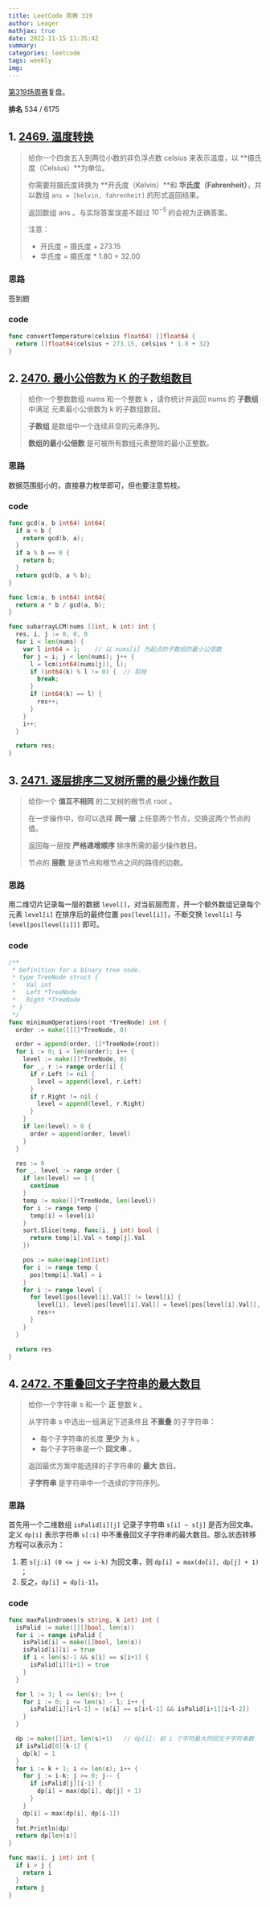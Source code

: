 ```yaml
---
title: LeetCode 周赛 319
author: Leager
mathjax: true
date: 2022-11-15 11:35:42
summary:
categories: leetcode
tags: weekly
img:
---
```


[第319场周赛](https://leetcode.cn/contest/weekly-contest-319/)复盘。

**排名** 534 / 6175

<!--more-->

## 1. [2469. 温度转换](https://leetcode.cn/problems/convert-the-temperature/)

> 给你一个四舍五入到两位小数的非负浮点数 celsius 来表示温度，以 **摄氏度（Celsius）**为单位。
>
> 你需要将摄氏度转换为 **开氏度（Kelvin）**和 **华氏度（Fahrenheit）**，并以数组 `ans = [kelvin, fahrenheit]` 的形式返回结果。
>
> 返回数组 ans 。与实际答案误差不超过 $10^{-5}$ 的会视为正确答案。
>
> 注意：
>
> - 开氏度 = 摄氏度 + 273.15
> - 华氏度 = 摄氏度 * 1.80 + 32.00

### 思路

签到题

### code

```go 温度转换
func convertTemperature(celsius float64) []float64 {
  return []float64{celsius + 273.15, celsius * 1.8 + 32}
}
```

## 2. [2470. 最小公倍数为 K 的子数组数目](https://leetcode.cn/problems/number-of-subarrays-with-lcm-equal-to-k/)

> 给你一个整数数组 nums 和一个整数 k ，请你统计并返回 nums 的 **子数组** 中满足 元素最小公倍数为 k 的子数组数目。
>
> **子数组** 是数组中一个连续非空的元素序列。
>
> **数组的最小公倍数** 是可被所有数组元素整除的最小正整数。

### 思路

数据范围挺小的，直接暴力枚举即可，但也要注意剪枝。

### code

```go 最小公倍数为 K 的子数组数目
func gcd(a, b int64) int64{
  if a < b {
    return gcd(b, a);
  }
  if a % b == 0 {
    return b;
  }
  return gcd(b, a % b);
}

func lcm(a, b int64) int64{
  return a * b / gcd(a, b);
}

func subarrayLCM(nums []int, k int) int {
  res, i, j := 0, 0, 0
  for i < len(nums) {
    var l int64 = 1;	// 以 nums[i] 为起点的子数组的最小公倍数
    for j = i; j < len(nums); j++ {
      l = lcm(int64(nums[j]), l);
      if (int64(k) % l != 0) {	// 剪枝
        break;
      }
      if (int64(k) == l) {
        res++;
      }
    }
    i++;
  }

  return res;
}
```

## 3. [2471. 逐层排序二叉树所需的最少操作数目](https://leetcode.cn/problems/minimum-number-of-operations-to-sort-a-binary-tree-by-level/)

> 给你一个 **值互不相同** 的二叉树的根节点 root 。
>
> 在一步操作中，你可以选择 **同一层** 上任意两个节点，交换这两个节点的值。
>
> 返回每一层按 **严格递增顺序** 排序所需的最少操作数目。
>
> 节点的 **层数** 是该节点和根节点之间的路径的边数。
>

### 思路

用二维切片记录每一层的数据 `level[]`，对当前层而言，开一个额外数组记录每个元素 `level[i]` 在排序后的最终位置 `pos[level[i]]`，不断交换 `level[i]` 与 `level[pos[level[i]]]` 即可。

### code

```go 逐层排序二叉树所需的最少操作数目
/**
 * Definition for a binary tree node.
 * type TreeNode struct {
 *   Val int
 *   Left *TreeNode
 *   Right *TreeNode
 * }
 */
func minimumOperations(root *TreeNode) int {
  order := make([][]*TreeNode, 0)

  order = append(order, []*TreeNode{root})
  for i := 0; i < len(order); i++ {
    level := make([]*TreeNode, 0)
    for _, r := range order[i] {
      if r.Left != nil {
        level = append(level, r.Left)
      }
      if r.Right != nil {
        level = append(level, r.Right)
      }
    }
    if len(level) > 0 {
      order = append(order, level)
    }
  }

  res := 0
  for _, level := range order {
    if len(level) == 1 {
      continue
    }
    temp := make([]*TreeNode, len(level))
    for i := range temp {
      temp[i] = level[i]
    }
    sort.Slice(temp, func(i, j int) bool {
      return temp[i].Val < temp[j].Val
    })

    pos := make(map[int]int)
    for i := range temp {
      pos[temp[i].Val] = i
    }
    for i := range level {
      for level[pos[level[i].Val]] != level[i] {
        level[i], level[pos[level[i].Val]] = level[pos[level[i].Val]], level[i]
        res++
      }
    }
  }

  return res
}
```

## 4. [2472. 不重叠回文子字符串的最大数目](https://leetcode.cn/problems/maximum-number-of-non-overlapping-palindrome-substrings/)

> 给你一个字符串 s 和一个 **正** 整数 k 。
>
> 从字符串 s 中选出一组满足下述条件且 **不重叠** 的子字符串：
>
> - 每个子字符串的长度 **至少** 为 k 。
> - 每个子字符串是一个 **回文串** 。
>
> 返回最优方案中能选择的子字符串的 **最大** 数目。
>
> **子字符串** 是字符串中一个连续的字符序列。

### 思路

首先用一个二维数组 `isPalid[i][j]` 记录子字符串 `s[i] ~ s[j]` 是否为回文串。定义 `dp[i]` 表示字符串 `s[:i]` 中不重叠回文子字符串的最大数目。那么状态转移方程可以表示为：

1. 若 `s[j:i] (0 <= j <= i-k)` 为回文串，则 `dp[i] = max(do[i], dp[j] + 1) `；
2. 反之，`dp[i] = dp[i-1]`。

### code

```go 不重叠回文子字符串的最大数目
func maxPalindromes(s string, k int) int {
  isPalid := make([][]bool, len(s))
  for i := range isPalid {
    isPalid[i] = make([]bool, len(s))
    isPalid[i][i] = true
    if i < len(s)-1 && s[i] == s[i+1] {
      isPalid[i][i+1] = true
    }
  }

  for l := 3; l <= len(s); l++ {
    for i := 0; i <= len(s) - l; i++ {
      isPalid[i][i+l-1] = (s[i] == s[i+l-1] && isPalid[i+1][i+l-2])
    }
  }

  dp := make([]int, len(s)+1)   // dp[i]: 前 i 个字符最大的回文子字符串数
  if isPalid[0][k-1] {
    dp[k] = 1
  }
  for i := k + 1; i <= len(s); i++ {
    for j := i-k; j >= 0; j-- {
      if isPalid[j][i-1] {
        dp[i] = max(dp[i], dp[j] + 1)
      }
    }
    dp[i] = max(dp[i], dp[i-1])
  }
  fmt.Println(dp)
  return dp[len(s)]
}

func max(i, j int) int {
  if i > j {
    return i
  }
  return j
}
```

